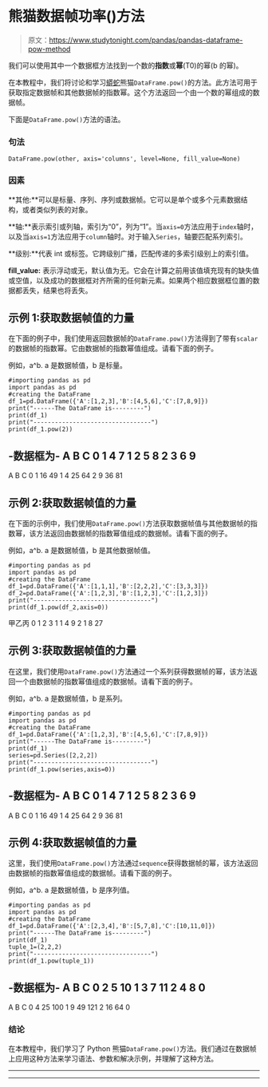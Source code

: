 # 熊猫数据帧功率()方法

> 原文：<https://www.studytonight.com/pandas/pandas-dataframe-pow-method>

我们可以使用其中一个数据框方法找到一个数的**指数**或**幂**(T0)的幂(b 的幂)。

在本教程中，我们将讨论和学习[蟒蛇](https://www.studytonight.com/python/getting-started-with-python)熊猫`DataFrame.pow()`的方法。此方法可用于获取指定数据帧和其他数据帧的指数幂。这个方法返回一个由一个数的幂组成的数据帧。

下面是`DataFrame.pow()`方法的语法。

### 句法

```
DataFrame.pow(other, axis='columns', level=None, fill_value=None)
```

### 因素

**其他:**可以是标量、序列、序列或数据帧。它可以是单个或多个元素数据结构，或者类似列表的对象。

**轴:**表示索引或列轴，索引为“0”，列为“1”。当`axis=0`方法应用于`index`轴时，以及当`axis=1`方法应用于`column`轴时。对于输入`Series`，轴要匹配系列索引。

**级别:**代表 int 或标签。它跨级别广播，匹配传递的多索引级别上的索引值。

**fill_value:** 表示浮动或无，默认值为无。它会在计算之前用该值填充现有的缺失值或空值，以及成功的数据框对齐所需的任何新元素。如果两个相应数据框位置的数据都丢失，结果也将丢失。

## 示例 1:获取数据帧值的力量

在下面的例子中，我们使用返回数据帧的`DataFrame.pow()`方法得到了带有`scalar`的数据帧的指数幂。它由数据帧的指数幂值组成。请看下面的例子。

例如，a^b. a 是数据帧值，b 是标量。

```
#importing pandas as pd
import pandas as pd
#creating the DataFrame
df_1=pd.DataFrame({'A':[1,2,3],'B':[4,5,6],'C':[7,8,9]})
print("------The DataFrame is---------")
print(df_1)
print("---------------------------------")
print(df_1.pow(2))
```

-数据框为-
A B C
0 1 4 7
1 2 5 8
2 3 6 9
-
A B C
0 1 16 49
1 4 25 64
2 9 36 81

## 示例 2:获取数据帧值的力量

在下面的示例中，我们使用`DataFrame.pow()`方法获取数据帧值与其他数据帧的指数幂，该方法返回由数据帧的指数幂值组成的数据帧。请看下面的例子。

例如，a^b. a 是数据帧值，b 是其他数据帧值。

```
#importing pandas as pd
import pandas as pd
#creating the DataFrame
df_1=pd.DataFrame({'A':[1,1,1],'B':[2,2,2],'C':[3,3,3]})
df_2=pd.DataFrame({'A':[1,2,3],'B':[1,2,3],'C':[1,2,3]})
print("---------------------------------")
print(df_1.pow(df_2,axis=0))
```

甲乙丙
0 1 2 3
1 1 4 9
2 1 8 27

## 示例 3:获取数据帧值的力量

在这里，我们使用`DataFrame.pow()`方法通过一个系列获得数据帧的幂，该方法返回一个由数据帧的指数幂值组成的数据帧。请看下面的例子。

例如，a^b. a 是数据帧值，b 是系列。

```
#importing pandas as pd
import pandas as pd
#creating the DataFrame
df_1=pd.DataFrame({'A':[1,2,3],'B':[4,5,6],'C':[7,8,9]})
print("------The DataFrame is---------")
print(df_1)
series=pd.Series([2,2,2])
print("---------------------------------")
print(df_1.pow(series,axis=0))
```

-数据框为-
A B C
0 1 4 7
1 2 5 8
2 3 6 9
-
A B C
0 1 16 49
1 4 25 64
2 9 36 81

## 示例 4:获取数据帧值的力量

这里，我们使用`DataFrame.pow()`方法通过`sequence`获得数据帧的幂，该方法返回由数据帧的指数幂值组成的数据帧。请看下面的例子。

例如，a^b. a 是数据帧值，b 是序列值。

```
#importing pandas as pd
import pandas as pd
#creating the DataFrame
df_1=pd.DataFrame({'A':[2,3,4],'B':[5,7,8],'C':[10,11,0]})
print("------The DataFrame is---------")
print(df_1)
tuple_1=(2,2,2)
print("---------------------------------")
print(df_1.pow(tuple_1))
```

-数据框为-
A B C
0 2 5 10
1 3 7 11
2 4 8 0
-
A B C
0 4 25 100
1 9 49 121
2 16 64 0

### 结论

在本教程中，我们学习了 Python 熊猫`DataFrame.pow()`方法。我们通过在数据帧上应用这种方法来学习语法、参数和解决示例，并理解了这种方法。

* * *

* * *
